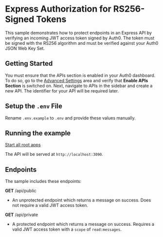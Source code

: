 # Express Authorization for RS256-Signed Tokens

This sample demonstrates how to protect endpoints in an Express API by verifying an incoming JWT access token signed by Auth0. The token must be signed with the RS256 algorithm and must be verified against your Auth0 JSON Web Key Set.

## Getting Started

You must ensure that the APIs section is enabled in your Auth0 dashboard. To do so, go to the [Advanced Settings](https://manage.auth0.com/#/account/advanced) area and verify that **Enable APIs Section** is switched on. Next, navigate to APIs in the sidebar and create a new API. The identifier for your API will be required later.

## Setup the `.env` File

Rename `.env.example` to `.env` and provide these values manually.

## Running the example

[Start all root apps](../README.md#installation-steps)

The API will be served at `http://localhost:3090`.

## Endpoints

The sample includes these endpoints:

**GET** /api/public
* An unprotected endpoint which returns a message on success. Does not require a valid JWT access token.

**GET** /api/private
* A protected endpoint which returns a message on success. Requires a valid JWT access token with a `scope` of `read:messages`.
